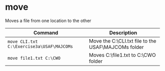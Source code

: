 # move

Moves a file from one location to the other

| **Command** | **Description** |
|-------------|-----------------|
| `move CLI.txt C:\Exercise3a\USAF\MAJCOMs` | Move the C:\CLI.txt  file to the USAF\MAJCOMs folder |
| `move file1.txt C:\CWO` | Moves C:\file1.txt to C:\CWO folder |